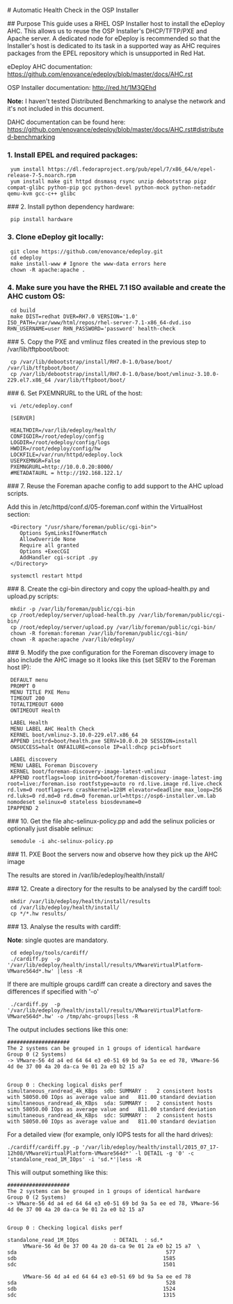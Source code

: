 # Automatic Health Check in the OSP Installer

## Purpose
This guide uses a RHEL OSP Installer host to install the eDeploy AHC. This allows us to reuse the OSP Installer's DHCP/TFTP/PXE and Apache server.
A dedicated node for eDeploy is recommended so that the Installer's host is dedicated to its task in a supported way as AHC requires packages from the EPEL repository which is unsupported in Red Hat.

eDeploy AHC documentation: https://github.com/enovance/edeploy/blob/master/docs/AHC.rst

OSP Installer documentation: http://red.ht/1M3QEhd

**Note:** I haven't tested Distributed Benchmarking to analyse the network and it's not included in this document.

 DAHC documentation can be found here: https://github.com/enovance/edeploy/blob/master/docs/AHC.rst#distributed-benchmarking

### 1. Install EPEL and required packages:
```
 yum install https://dl.fedoraproject.org/pub/epel/7/x86_64/e/epel-release-7-5.noarch.rpm
 yum install make git httpd dnsmasq rsync unzip debootstrap pigz compat-glibc python-pip gcc python-devel python-mock python-netaddr qemu-kvm gcc-c++ glibc
```

### 2. Install python dependency hardware:
```
 pip install hardware
```

### 3. Clone eDeploy git locally:
```
 git clone https://github.com/enovance/edeploy.git
 cd edeploy
 make install-www # Ignore the www-data errors here
 chown -R apache:apache .
```
### 4. Make sure you have the RHEL 7.1 ISO available and create the AHC custom OS:

```
 cd build
 make DIST=redhat DVER=RH7.0 VERSION='1.0' ISO_PATH=/var/www/html/repos/rhel-server-7.1-x86_64-dvd.iso RHN_USERNAME=user RHN_PASSWORD='password' health-check
```

### 5. Copy the PXE and vmlinuz files created in the previous step to /var/lib/tftpboot/boot:

```
 cp /var/lib/debootstrap/install/RH7.0-1.0/base/boot/ /var/lib/tftpboot/boot/
 cp /var/lib/debootstrap/install/RH7.0-1.0/base/boot/vmlinuz-3.10.0-229.el7.x86_64 /var/lib/tftpboot/boot/
```

### 6. Set PXEMNRURL to the URL of the host:

```
 vi /etc/edeploy.conf
```

```
 [SERVER]

 HEALTHDIR=/var/lib/edeploy/health/
 CONFIGDIR=/root/edeploy/config
 LOGDIR=/root/edeploy/config/logs
 HWDIR=/root/edeploy/config/hw
 LOCKFILE=/var/run/httpd/edeploy.lock
 USEPXEMNGR=False
 PXEMNGRURL=http://10.0.0.20:8000/
 #METADATAURL = http://192.168.122.1/
```

### 7. Reuse the Foreman apache config to add support to the AHC upload scripts.  

   Add this in /etc/httpd/conf.d/05-foreman.conf within the VirtualHost section:

```
 <Directory "/usr/share/foreman/public/cgi-bin">
    Options SymLinksIfOwnerMatch
    AllowOverride None
    Require all granted
    Options +ExecCGI
    AddHandler cgi-script .py
 </Directory>
```

```
 systemctl restart httpd
```

### 8. Create the cgi-bin directory and copy the upload-health.py and upload.py scripts:


```
 mkdir -p /var/lib/foreman/public/cgi-bin
 cp /root/edeploy/server/upload-health.py /var/lib/foreman/public/cgi-bin/
 cp /root/edeploy/server/upload.py /var/lib/foreman/public/cgi-bin/
 chown -R foreman:foreman /var/lib/foreman/public/cgi-bin/
 chown -R apache:apache /var/lib/edeploy/
```

### 9. Modify the pxe configuration for the Foreman discovery image to also include the AHC image so it looks like this (set SERV to the Foreman host IP):

```
 DEFAULT menu
 PROMPT 0
 MENU TITLE PXE Menu
 TIMEOUT 200
 TOTALTIMEOUT 6000
 ONTIMEOUT Health

 LABEL Health
 MENU LABEL AHC Health Check
 KERNEL boot/vmlinuz-3.10.0-229.el7.x86_64
 APPEND initrd=boot/health.pxe SERV=10.0.0.20 SESSION=install
 ONSUCCESS=halt ONFAILURE=console IP=all:dhcp pci=bfsort

 LABEL discovery
 MENU LABEL Foreman Discovery
 KERNEL boot/foreman-discovery-image-latest-vmlinuz
 APPEND rootflags=loop initrd=boot/foreman-discovery-image-latest-img root=live:/foreman.iso rootfstype=auto ro rd.live.image rd.live.check rd.lvm=0 rootflags=ro crashkernel=128M elevator=deadline max_loop=256 rd.luks=0 rd.md=0 rd.dm=0 foreman.url=https://osp6-installer.vm.lab nomodeset selinux=0 stateless biosdevname=0
IPAPPEND 2
```
### 10. Get the file ahc-selinux-policy.pp and add the selinux policies or optionally just disable selinux:
```
 semodule -i ahc-selinux-policy.pp
```
### 11. PXE Boot the servers now and observe how they pick up the AHC image

The results are stored in /var/lib/edeploy/health/install/<date-time>

### 12. Create a directory for the results to be analysed by the cardiff tool:
```
 mkdir /var/lib/edeploy/health/install/results
 cd /var/lib/edeploy/health/install/
 cp */*.hw results/
```
### 13. Analyse the results with cardiff:

**Note**: single quotes are mandatory.
```
 cd edeploy/tools/cardiff/
 ./cardiff.py  -p '/var/lib/edeploy/health/install/results/VMwareVirtualPlatform-VMware564d*.hw' |less -R
```
If there are multiple groups cardiff can create a directory and saves the differences if specified with '-o'
```
 ./cardiff.py  -p '/var/lib/edeploy/health/install/results/VMwareVirtualPlatform-VMware564d*.hw' -o /tmp/ahc-groups|less -R
```
The output includes sections like this one:

```
####################
The 2 systems can be grouped in 1 groups of identical hardware
Group 0 (2 Systems)
-> VMware-56 4d a4 ed 64 64 e3 e0-51 69 bd 9a 5a ee ed 78, VMware-56 4d 0e 37 00 4a 20 da-ca 9e 01 2a e0 b2 15 a7


Group 0 : Checking logical disks perf
simultaneous_randread_4k_KBps  sdb: SUMMARY :   2 consistent hosts with 58050.00 IOps as average value and   811.00 standard deviation
simultaneous_randread_4k_KBps  sda: SUMMARY :   2 consistent hosts with 58050.00 IOps as average value and   811.00 standard deviation
simultaneous_randread_4k_KBps  sdc: SUMMARY :   2 consistent hosts with 58050.00 IOps as average value and   811.00 standard deviation
```
For a detailed view (for example, only IOPS tests for all the hard drives):
```
./cardiff/cardiff.py -p '/var/lib/edeploy/health/install/2015_07_17-12h08/VMwareVirtualPlatform-VMware564d*' -l DETAIL -g '0' -c 'standalone_read_1M_IOps' -i 'sd.*'|less -R
```
This will output something like this:
```
####################
The 2 systems can be grouped in 1 groups of identical hardware
Group 0 (2 Systems)
-> VMware-56 4d a4 ed 64 64 e3 e0-51 69 bd 9a 5a ee ed 78, VMware-56 4d 0e 37 00 4a 20 da-ca 9e 01 2a e0 b2 15 a7


Group 0 : Checking logical disks perf

standalone_read_1M_IOps           : DETAIL  : sd.*
     VMware-56 4d 0e 37 00 4a 20 da-ca 9e 01 2a e0 b2 15 a7  \
sda                                                577
sdb                                               1585
sdc                                               1501

     VMware-56 4d a4 ed 64 64 e3 e0-51 69 bd 9a 5a ee ed 78
sda                                                528
sdb                                               1524
sdc                                               1315
```
